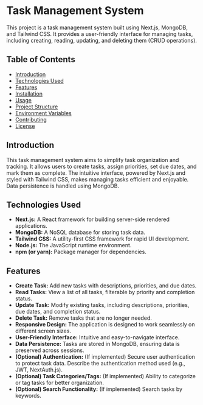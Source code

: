 # Task Management System

This project is a task management system built using Next.js, MongoDB, and Tailwind CSS. It provides a user-friendly interface for managing tasks, including creating, reading, updating, and deleting them (CRUD operations).

## Table of Contents

- [Introduction](#introduction)
- [Technologies Used](#technologies-used)
- [Features](#features)
- [Installation](#installation)
- [Usage](#usage)
- [Project Structure](#project-structure)
- [Environment Variables](#environment-variables)
- [Contributing](#contributing)
- [License](#license)

## Introduction

This task management system aims to simplify task organization and tracking.  It allows users to create tasks, assign priorities, set due dates, and mark them as complete. The intuitive interface, powered by Next.js and styled with Tailwind CSS, makes managing tasks efficient and enjoyable.  Data persistence is handled using MongoDB.

## Technologies Used

- **Next.js:**  A React framework for building server-side rendered applications.
- **MongoDB:** A NoSQL database for storing task data.
- **Tailwind CSS:** A utility-first CSS framework for rapid UI development.
- **Node.js:**  The JavaScript runtime environment.
- **npm (or yarn):** Package manager for dependencies.

## Features

- **Create Task:**  Add new tasks with descriptions, priorities, and due dates.
- **Read Tasks:** View a list of all tasks, filterable by priority and completion status.
- **Update Task:** Modify existing tasks, including descriptions, priorities, due dates, and completion status.
- **Delete Task:** Remove tasks that are no longer needed.
- **Responsive Design:**  The application is designed to work seamlessly on different screen sizes.
- **User-Friendly Interface:**  Intuitive and easy-to-navigate interface.
- **Data Persistence:** Tasks are stored in MongoDB, ensuring data is preserved across sessions.
- **(Optional) Authentication:**  (If implemented) Secure user authentication to protect task data.  Describe the authentication method used (e.g., JWT, NextAuth.js).
- **(Optional) Task Categories/Tags:** (If implemented) Ability to categorize or tag tasks for better organization.
- **(Optional) Search Functionality:** (If implemented) Search tasks by keywords.

